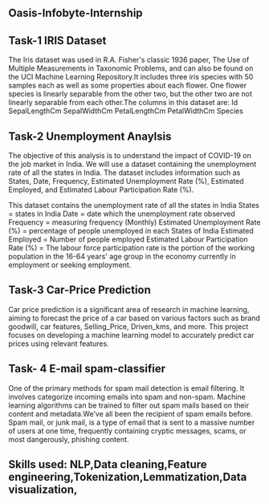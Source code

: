  ## Oasis-Infobyte-Internship
 ## Task-1 IRIS Dataset
 The Iris dataset was used in R.A. Fisher's classic 1936 paper, The Use of Multiple Measurements in Taxonomic Problems, and can also be found on the UCI Machine Learning Repository.It includes three iris species 
 with 50 samples each as well as some properties about each flower. One flower species is linearly separable from the other two, but the other two are not linearly separable from each other.The columns in this dataset are:
Id
SepalLengthCm
SepalWidthCm
PetalLengthCm
PetalWidthCm
Species

## Task-2 Unemployment Anaylsis

The objective of this analysis is to understand the impact of COVID-19 on the job market in India. We will use a dataset containing the unemployment rate of all the states in India. The dataset includes information such as States, Date, Frequency, Estimated Unemployment Rate (%), Estimated Employed, and Estimated Labour Participation Rate (%).

This dataset contains the unemployment rate of all the states in India
States = states in India Date = date which the unemployment rate observed Frequency = measuring frequency (Monthly) Estimated Unemployment Rate (%) = percentage of people unemployed in each States of India Estimated Employed = Number of people employed Estimated Labour Participation Rate (%) = The labour force participation rate is the portion of the working population in the 16-64 years' age group in the economy currently in employment or seeking employment.

## Task-3 Car-Price Prediction
Car price prediction is a significant area of research in machine learning, aiming to forecast the price of a car based on various factors such as brand goodwill, car features, Selling_Price, Driven_kms, and more. This project focuses on developing a machine learning model to accurately predict car prices using relevant features.


## Task- 4 E-mail spam-classifier
One of the primary methods for spam mail detection is email filtering. It involves categorize incoming emails into spam and non-spam. Machine learning algorithms can be trained to filter out spam mails based on their content and metadata.We’ve all been the recipient of spam emails before. Spam mail, or junk mail, is a type of email that is sent to a massive number of users at one time, frequently containing cryptic
messages, scams, or most dangerously, phishing content.
## Skills used: NLP,Data cleaning,Feature engineering,Tokenization,Lemmatization,Data visualization,


